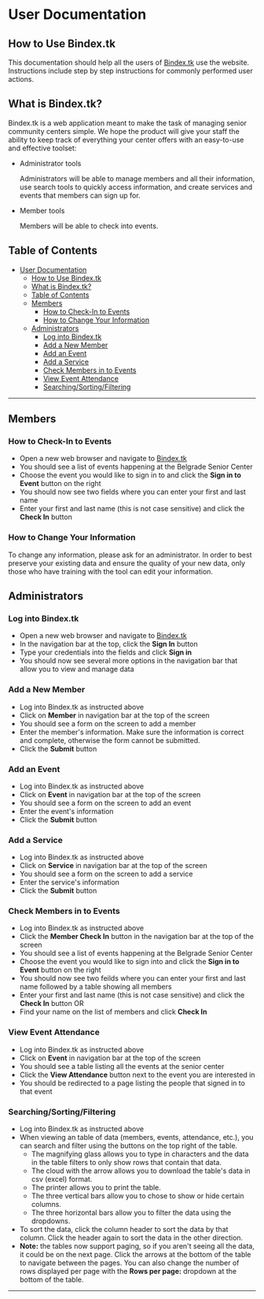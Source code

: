 # User Documentation

## How to Use Bindex.tk

This documentation should help all the users of [Bindex.tk](Bindex.tk) use the website. Instructions include step by step instructions for commonly performed user actions.

## What is Bindex.tk?

Bindex.tk is a web application meant to make the task of managing senior community centers simple. We hope the product will give your staff the ability to keep track of everything your center offers with an easy-to-use and effective toolset:

- Administrator tools

  Administrators will be able to manage members and all their information, use search tools to quickly access information, and create services and events that members can sign up for.

- Member tools

  Members will be able to check into events.

## Table of Contents

- [User Documentation](#user-documentation)
  - [How to Use Bindex.tk](#how-to-use-bindextk)
  - [What is Bindex.tk?](#what-is-bindextk)
  - [Table of Contents](#table-of-contents)
  - [Members](#members)
    - [How to Check-In to Events](#how-to-check-in-to-events)
    - [How to Change Your Information](#how-to-change-your-information)
  - [Administrators](#administrators)
    - [Log into Bindex.tk](#log-into-bindextk)
    - [Add a New Member](#add-a-new-member)
    - [Add an Event](#add-an-event)
    - [Add a Service](#add-a-service)
    - [Check Members in to Events](#check-members-in-to-events)
    - [View Event Attendance](#view-event-attendance)
    - [Searching/Sorting/Filtering](#searchingsortingfiltering)

---

## Members

### How to Check-In to Events

- Open a new web browser and navigate to [Bindex.tk](Bindex.tk)
- You should see a list of events happening at the Belgrade Senior Center
- Choose the event you would like to sign in to and click the **Sign in to Event** button on the right
- You should now see two fields where you can enter your first and last name
- Enter your first and last name (this is not case sensitive) and click the **Check In** button

### How to Change Your Information

To change any information, please ask for an administrator. In order to best preserve your existing data and ensure the quality of your new data, only those who have training with the tool can edit your information.

## Administrators

### Log into Bindex.tk

- Open a new web browser and navigate to [Bindex.tk](Bindex.tk)
- In the navigation bar at the top, click the **Sign In** button
- Type your credentials into the fields and click **Sign in**
- You should now see several more options in the navigation bar that allow you to view and manage data

### Add a New Member

- Log into Bindex.tk as instructed above
- Click on **Member** in navigation bar at the top of the screen
- You should see a form on the screen to add a member
- Enter the member's information. Make sure the information is correct and complete, otherwise the form cannot be submitted.
- Click the **Submit** button

### Add an Event

- Log into Bindex.tk as instructed above
- Click on **Event** in navigation bar at the top of the screen
- You should see a form on the screen to add an event
- Enter the event's information
- Click the **Submit** button

### Add a Service

- Log into Bindex.tk as instructed above
- Click on **Service** in navigation bar at the top of the screen
- You should see a form on the screen to add a service
- Enter the service's information
- Click the **Submit** button

### Check Members in to Events

- Log into Bindex.tk as instructed above
- Click the **Member Check In** button in the navigation bar at the top of the screen
- You should see a list of events happening at the Belgrade Senior Center
- Choose the event you would like to sign into and click the **Sign in to Event** button on the right
- You should now see two feilds where you can enter your first and last name followed by a table showing all members
- Enter your first and last name (this is not case sensitive) and click the **Check In** button
OR
- Find your name on the list of members and click **Check In**

### View Event Attendance

- Log into Bindex.tk as instructed above
- Click on **Event** in navigation bar at the top of the screen
- You should see a table listing all the events at the senior center
- Click the **View Attendance** button next to the event you are interested in
- You should be redirected to a page listing the people that signed in to that event

### Searching/Sorting/Filtering

- Log into Bindex.tk as instructed above
- When viewing an table of data (members, events, attendance, etc.), you can search and filter using the buttons on the top right of the table.
  - The magnifying glass allows you to type in characters and the data in the table filters to only show rows that contain that data.
  - The cloud with the arrow allows you to download the table's data in csv (excel) format.
  - The printer allows you to print the table.
  - The three vertical bars allow you to chose to show or hide certain columns.
  - The three horizontal bars allow you to filter the data using the dropdowns.
- To sort the data, click the column header to sort the data by that column. Click the header again to sort the data in the other direction.
- **Note:** the tables now support paging, so if you aren't seeing all the data, it could be on the next page. Click the arrows at the bottom of the table to navigate between the pages. You can also change the number of rows displayed per page with the **Rows per page:** dropdown at the bottom of the table.

---
